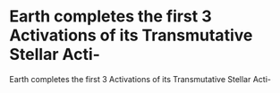 # Earth completes the first 3 Activations of its Transmutative Stellar Acti-

Earth completes the first 3 Activations of its Transmutative Stellar Acti-